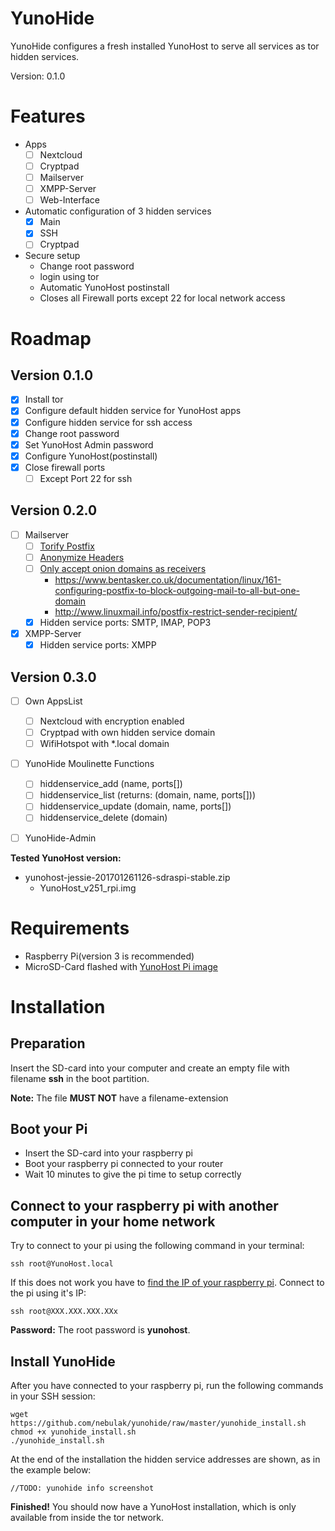 # YunoHide

YunoHide configures a fresh installed YunoHost to serve all services as tor hidden services.

Version: 0.1.0

# Features
  * Apps
    * [ ] Nextcloud
    * [ ] Cryptpad
    * [ ] Mailserver
    * [ ] XMPP-Server
    * [ ] Web-Interface
  * Automatic configuration of 3 hidden services
    * [x] Main
    * [x] SSH
    * [ ] Cryptpad
  * Secure setup
    * Change root password
    * login using tor
    * Automatic YunoHost postinstall
    * Closes all Firewall ports except 22 for local network access

# Roadmap
## Version 0.1.0
- [x] Install tor
- [x] Configure default hidden service for YunoHost apps
- [x] Configure hidden service for ssh access
- [x] Change root password
- [x] Set YunoHost Admin password
- [x] Configure YunoHost(postinstall)
- [x] Close firewall ports
  - [ ] Except Port 22 for ssh

## Version 0.2.0
- [ ] Mailserver
  - [ ] [Torify Postfix](https://www.void.gr/kargig/blog/2014/05/10/smtp-over-hidden-services-with-postfix/)
  - [ ] [Anonymize Headers](https://www.void.gr/kargig/blog/2013/11/24/anonymize-headers-in-postfix/)
  - [ ] [Only accept onion domains as receivers](https://www.linuxquestions.org/questions/linux-server-73/how-to-reject-addresses-by-tld-in-postfix-678757/)
    * https://www.bentasker.co.uk/documentation/linux/161-configuring-postfix-to-block-outgoing-mail-to-all-but-one-domain
    * http://www.linuxmail.info/postfix-restrict-sender-recipient/
  - [x] Hidden service ports: SMTP, IMAP, POP3
- [x] XMPP-Server
  - [x] Hidden service ports: XMPP

## Version 0.3.0
- [ ] Own AppsList
  - [ ] Nextcloud with encryption enabled
  - [ ] Cryptpad with own hidden service domain
  - [ ] WifiHotspot with \*.local domain
- [ ] YunoHide Moulinette Functions
  - [ ] hiddenservice_add (name, ports[])
  - [ ] hiddenservice_list (returns: (domain, name, ports[]))
  - [ ] hiddenservice_update (domain, name, ports[])
  - [ ] hiddenservice_delete (domain)
- [ ] YunoHide-Admin



**Tested YunoHost version:**

  * yunohost-jessie-201701261126-sdraspi-stable.zip
    * YunoHost_v251_rpi.img

# Requirements

  * Raspberry Pi(version 3 is recommended)
  * MicroSD-Card flashed with [YunoHost Pi image](https://build.yunohost.org/yunohost-jessie-201701261126-sdraspi-stable.zip)

# Installation

## Preparation
Insert the SD-card into your computer and create an empty file with filename **ssh** in the boot partition.

**Note:** The file **MUST NOT** have a filename-extension

## Boot your Pi
  - Insert the SD-card into your raspberry pi
  - Boot your raspberry pi connected to your router
  - Wait 10 minutes to give the pi time to setup correctly

## Connect to your raspberry pi with another computer in your home network
Try to connect to your pi using the following command in your terminal:

    ssh root@YunoHost.local

If this does not work you have to [find the IP of your raspberry pi](https://yunohost.org/#/ssh).
Connect to the pi using it's IP:

    ssh root@XXX.XXX.XXX.XXx

**Password:** The root password is **yunohost**.

## Install YunoHide
After you have connected to your raspberry pi, run the following commands in your SSH session:

    wget https://github.com/nebulak/yunohide/raw/master/yunohide_install.sh
    chmod +x yunohide_install.sh
    ./yunohide_install.sh

At the end of the installation the hidden service addresses are shown, as in the example below:

    //TODO: yunohide info screenshot

**Finished!** You should now have a YunoHost installation, which is only available from inside the tor network.
